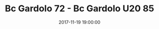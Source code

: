 ---
title: Bc Gardolo 72 - Bc Gardolo U20 85
date: 2017-11-19 19:00:00
squadra-a: Bc Gardolo
punteggio-a: 72
squadra-b: Bc Gardolo U20
punteggio-b: 85
partite/squadra: promozione-17-18
luogo: Centro Sportivo Trento Nord
categoria: promozione
---